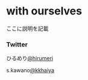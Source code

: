 # with ourselves

ここに説明を記載

### Twitter

ひるめり[@hirumeri](http://twitter.com/hirumeri)

s.kawano[@kkhaiya](http://twitter.com/kkhaiya)
